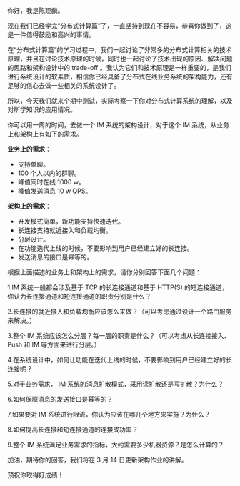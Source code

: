 你好，我是陈现麟。

现在我们已经学完“分布式计算篇”了，一直坚持到现在不容易，恭喜你做到了，这是一件值得鼓励和高兴的事情。

在“分布式计算篇”的学习过程中，我们一起讨论了非常多的分布式计算相关的技术原理，并且在讨论技术原理的时候，同时也一起讨论了技术出现的原因、解决问题的思路和架构设计中的 trade-off 。我认为它们和技术原理是一样重要的，是我们进行系统设计的软素质，相信你已经具备了分布式在线业务系统的架构能力，还有足够的信心去做一些相关的系统设计了。

所以，今天我们就来个期中测试，实际考察一下你对分布式计算系统的理解，以及对所学知识的应用情况。

你可以用一周的时间，去做一个 IM 系统的架构设计，对于这个 IM 系统，从业务上和架构上有如下的需求。

**业务上的需求**：

- 支持单聊。
- 100 个人以内的群聊。
- 峰值同时在线 1000 w。
- 峰值发送消息 10 w QPS。

**架构上的需求**：

- 开发模式简单，新功能支持快速迭代。
- 长连接支持就近接入和负载均衡。
- 分层设计。
- 在功能迭代上线的时候，不要影响到用户已经建立好的长连接。
- 发送消息的接口是幂等的。

根据上面描述的业务上和架构上的需求，请你分别回答下面几个问题：

1.IM 系统一般都会涉及基于 TCP 的长连接通道和基于 HTTP(S) 的短连接通道，你认为长连接通道和短连接通道的职责分别是什么？

2.长连接的就近接入和负载均衡应该怎么来做？（可以考虑通过设计一个路由服务来解决。）

3.整个 IM 系统应该怎么分层？每一层的职责是什么？（可以考虑从长连接接入、Push 和 IM 等方面来进行分层。）

4.在系统设计中，如何让功能在迭代上线的时候，不要影响到用户已经建立好的长连接呢？

5.对于业务需求， IM 系统的消息扩散模式，采用读扩散还是写扩散？为什么？

6.如何保障消息的发送接口是幂等的？

7.如果要对 IM 系统进行限流，你认为应该在哪几个地方来实施？为什么？

8.如何提高长连接和短连接通道的连接成功率？

9.整个 IM 系统满足业务需求的指标，大约需要多少机器资源？是怎么计算的？

加油，期待你的回答，我们将在 3 月 14 日更新架构作业的讲解。

预祝你取得好成绩！